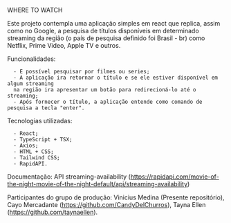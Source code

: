 WHERE TO WATCH

Este projeto contempla uma aplicação simples em react que replica, assim como no Google, a pesquisa de títulos disponíveis em determinado streaming da região (o país de pesquisa definido foi Brasil - br) como Netflix, Prime Video, Apple TV e outros.

Funcionalidades:

      - E possível pesquisar por filmes ou series;
      - A aplicação ira retornar o título e se ele estiver disponível em algum streaming 
      na região ira apresentar um botão para redirecioná-lo até o streaming;
      - Após fornecer o título, a aplicação entende como comando de pesquisa a tecla "enter".
      
Tecnologias utilizadas:

      - React;
      - TypeScript + TSX;
      - Axios;
      - HTML + CSS;
      - Tailwind CSS;
      - RapidAPI.

Documentação: API streaming-availability (https://rapidapi.com/movie-of-the-night-movie-of-the-night-default/api/streaming-availability)

Participantes do grupo de produção: Vinicius Medina (Presente repositório), Cayo Mercadante (https://github.com/CandyDelChurros), Tayna Ellen (https://github.com/taynaellen).


